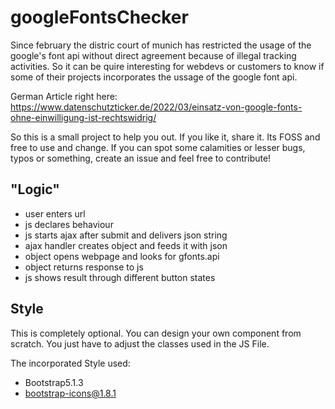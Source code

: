 # googleFontsChecker
Since february the distric court of munich has restricted the usage of the google's font api without direct agreement because of illegal tracking activities. So it can be quire interesting for webdevs or customers to know if some of their projects incorporates the ussage of the google font api. 

German Article right here:
https://www.datenschutzticker.de/2022/03/einsatz-von-google-fonts-ohne-einwilligung-ist-rechtswidrig/

So this is a small project to help you out. If you like it, share it.
Its FOSS and free to use and change. If you can spot some calamities or lesser bugs, typos or something, create an issue and feel free to contribute!

## "Logic"
* user enters url
* js declares behaviour
* js starts ajax after submit and delivers json string
* ajax handler creates object and feeds it with json
* object opens webpage and looks for gfonts.api
* object returns response to js
* js shows result through different button states

## Style

This is completely optional. You can design your own component from scratch.
You just have to adjust the classes used in the JS File.

The incorporated Style used:
* Bootstrap5.1.3
* bootstrap-icons@1.8.1








